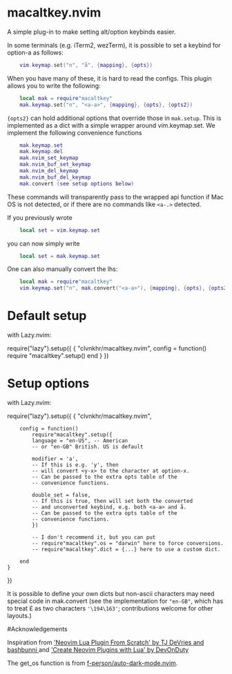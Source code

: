 # macaltkey.nvim

A simple plug-in to make setting alt/option keybinds easier. 

In some terminals (e.g. iTerm2, wezTerm), it is possible to set a keybind for
option-a as follows:

```lua
    vim.keymap.set("n", "å", {mapping}, {opts})
```

When you have many of these, it is hard to read the configs. This plugin
allows you to write the following:

```lua
    local mak = require"macaltkey"
    mak.keymap.set("n", "<a-a>", {mapping}, {opts}, {opts2})
```

`{opts2}` can hold additional options that override those in `mak.setup`.
This is implemented as a dict with a simple wrapper around vim.keymap.set. 
We implement the following convenience functions

```lua
    mak.keymap.set
    mak.keymap.del
    mak.nvim_set_keymap
    mak.nvim_buf_set_keymap
    mak.nvim_del_keymap
    mak.nvim_buf_del_keymap
    mak.convert (see setup options below)
```

These commands will transparently pass to the wrapped api function if Mac OS
is not detected, or if there are no commands like `<a-.>` detected. 

If you previously wrote 

```lua
	local set = vim.keymap.set 
```

you can now simply write

```lua
	local set = mak.keymap.set
```

One can also manually convert the lhs:

```lua
    local mak = require"macaltkey"
    vim.keymap.set("n", mak.convert("<a-a>"), {mapping}, {opts}, {opts2})
```

# Default setup
with Lazy.nvim:

require("lazy").setup({
    {
        "clvnkhr/macaltkey.nvim",
        config = function()
            require "macaltkey".setup()
        end
    }
})

# Setup options
with Lazy.nvim:

require("lazy").setup({
    {
        "clvnkhr/macaltkey.nvim",

        config = function()
            require"macaltkey".setup({
            language = "en-US", -- American
            -- or "en-GB" British. US is default

            modifier = 'a',
            -- If this is e.g. 'y', then 
            -- will convert <y-x> to the character at option-x.
            -- Can be passed to the extra opts table of the 
            -- convenience functions.

            double_set = false,
            -- If this is true, then will set both the converted
            -- and unconverted keybind, e.g. both <a-a> and å.
            -- Can be passed to the extra opts table of the 
            -- convenience functions.
            })

            -- I don't recommend it, but you can put
            -- require"macaltkey".os = "darwin" here to force conversions.
            -- require"macaltkey".dict = {...} here to use a custom dict.

        end
    }
})

It is possible to define your own dicts but non-ascii characters may need special
code in mak.convert (see the implementation for `"en-GB"`, which has to treat £ as
two characters `'\194\163'`; contributions welcome for other layouts.) 

#Acknowledgements

Inspiration from 
	['Neovim Lua Plugin From Scratch' by TJ DeVries and bashbunni ](https://www.youtube.com/watch?v=n4Lp4cV8YR0)
	and ['Create Neovim Plugins with Lua' by DevOnDuty](https://www.youtube.com/watch?v=wkxtHV1hzEY)

The get_os function is from [f-person/auto-dark-mode.nvim](https://github.com/f-person/auto-dark-mode.nvim).
